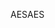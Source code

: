 <span data-ttu-id="69ddb-101">AES</span><span class="sxs-lookup"><span data-stu-id="69ddb-101">AES</span></span>